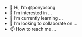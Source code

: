 - 👋 Hi, I’m @ponyosong
- 👀 I’m interested in ...
- 🌱 I’m currently learning ...
- 💞️ I’m looking to collaborate on ...
- 📫 How to reach me ...

<!---
ponyosong/ponyosong is a ✨ special ✨ repository because its `README.md` (this file) appears on your GitHub profile.
You can click the Preview link to take a look at your changes.
--->
